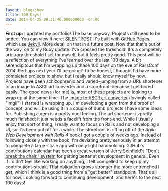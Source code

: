 ```yaml
---
layout: blog/show
title: 100 Days!
date: 2014-04-25 08:31:46.000000000 -04:00
---
```


**First up:** I updated my portfolio! The base, anyway. Projects still need to be added. You can view it here: [SILENTPOST](http://silentpost.io/) It's built with [GitHub Pages](https://pages.github.com/), which use [Jekyll](http://jekyllrb.com/). More detail on that in a future post. Now that that's out of the way, on to my Ruby update. I've crossed the threshold! It's a completely arbitrary threshold I set for myself, but it feels pretty good. This post will be a reflection of everything I've learned over the last 100 days. A bit serendipitous that I'm wrapping up these 100 days on the eve of RailsConf 2014. Perhaps next year I'll be going? To be honest, I thought I'd have more completed projects to show, but I really should know myself by now. Projects have been schizophrenic and varied–jumping from a URL shortener to an image to ASCII art converter and a storefront–because I get bored easily. The good news (for me) is, most of these projects are looking to wrap up at the same time. The [image to ASCII art converter](https://github.com/dstrunk/img-2-ascii) (lovingly called "imgii") I started is wrapping up. I'm developing a gem from the proof of concept, and will be using it in a couple of dumb projects I have some ideas for. Publishing a gem is a pretty cool feeling. The url shortener is pretty much finished; it just needs a facelift from the front-end. While I usually enjoy that sort of thing, I really want to focus on Rails and not developing a UI, so it's been put off for a while. The storefront is riffing off of the *Agile Web Development with Rails 4* book I got a couple of weeks ago. Instead of following closely with the book, I'm deviating pretty seriously in an attempt to complete a large-scale app with only light handholding. GitHub's contributions calendar has been a great version of [Jerry Seinfield's "Don't break the chain" system](http://lifehacker.com/281626/jerry-seinfelds-productivity-secret) for getting better at development in general. Even if I didn't feel like working on anything, I felt compelled to keep up my contributions streak. That obligation grows stronger the more entrenched I get, which I think is a good thing from a "get better" standpoint. That's all for now. Looking forward to continuing development, and here's to the next 100 days!
